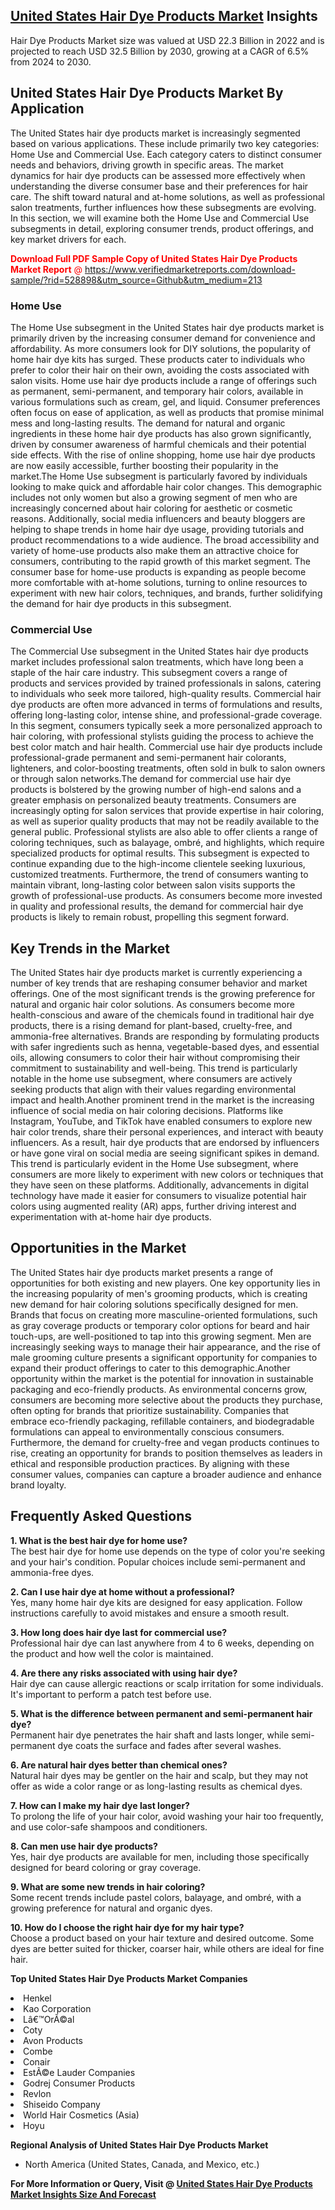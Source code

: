 <h2><a href="https://www.verifiedmarketreports.com/download-sample/?rid=528898&amp;utm_source=Github&amp;utm_medium=213" target="_blank">United States Hair Dye Products Market</a> Insights</h2><p>Hair Dye Products Market size was valued at USD 22.3 Billion in 2022 and is projected to reach USD 32.5 Billion by 2030, growing at a CAGR of 6.5% from 2024 to 2030.</p><p><h2>United States Hair Dye Products Market By Application</h2><p>The United States hair dye products market is increasingly segmented based on various applications. These include primarily two key categories: Home Use and Commercial Use. Each category caters to distinct consumer needs and behaviors, driving growth in specific areas. The market dynamics for hair dye products can be assessed more effectively when understanding the diverse consumer base and their preferences for hair care. The shift toward natural and at-home solutions, as well as professional salon treatments, further influences how these subsegments are evolving. In this section, we will examine both the Home Use and Commercial Use subsegments in detail, exploring consumer trends, product offerings, and key market drivers for each.<p><span class=""><span style="color: #ff0000;"><strong>Download Full PDF Sample Copy of United States Hair Dye Products Market Report</strong> @ </span><a href="https://www.verifiedmarketreports.com/download-sample/?rid=528898&amp;utm_source=Github&amp;utm_medium=213" target="_blank">https://www.verifiedmarketreports.com/download-sample/?rid=528898&amp;utm_source=Github&amp;utm_medium=213</a></span></p></p><h3>Home Use</h3><p>The Home Use subsegment in the United States hair dye products market is primarily driven by the increasing consumer demand for convenience and affordability. As more consumers look for DIY solutions, the popularity of home hair dye kits has surged. These products cater to individuals who prefer to color their hair on their own, avoiding the costs associated with salon visits. Home use hair dye products include a range of offerings such as permanent, semi-permanent, and temporary hair colors, available in various formulations such as cream, gel, and liquid. Consumer preferences often focus on ease of application, as well as products that promise minimal mess and long-lasting results. The demand for natural and organic ingredients in these home hair dye products has also grown significantly, driven by consumer awareness of harmful chemicals and their potential side effects. With the rise of online shopping, home use hair dye products are now easily accessible, further boosting their popularity in the market.The Home Use subsegment is particularly favored by individuals looking to make quick and affordable hair color changes. This demographic includes not only women but also a growing segment of men who are increasingly concerned about hair coloring for aesthetic or cosmetic reasons. Additionally, social media influencers and beauty bloggers are helping to shape trends in home hair dye usage, providing tutorials and product recommendations to a wide audience. The broad accessibility and variety of home-use products also make them an attractive choice for consumers, contributing to the rapid growth of this market segment. The consumer base for home-use products is expanding as people become more comfortable with at-home solutions, turning to online resources to experiment with new hair colors, techniques, and brands, further solidifying the demand for hair dye products in this subsegment.<h3>Commercial Use</h3><p>The Commercial Use subsegment in the United States hair dye products market includes professional salon treatments, which have long been a staple of the hair care industry. This subsegment covers a range of products and services provided by trained professionals in salons, catering to individuals who seek more tailored, high-quality results. Commercial hair dye products are often more advanced in terms of formulations and results, offering long-lasting color, intense shine, and professional-grade coverage. In this segment, consumers typically seek a more personalized approach to hair coloring, with professional stylists guiding the process to achieve the best color match and hair health. Commercial use hair dye products include professional-grade permanent and semi-permanent hair colorants, lighteners, and color-boosting treatments, often sold in bulk to salon owners or through salon networks.The demand for commercial use hair dye products is bolstered by the growing number of high-end salons and a greater emphasis on personalized beauty treatments. Consumers are increasingly opting for salon services that provide expertise in hair coloring, as well as superior quality products that may not be readily available to the general public. Professional stylists are also able to offer clients a range of coloring techniques, such as balayage, ombré, and highlights, which require specialized products for optimal results. This subsegment is expected to continue expanding due to the high-income clientele seeking luxurious, customized treatments. Furthermore, the trend of consumers wanting to maintain vibrant, long-lasting color between salon visits supports the growth of professional-use products. As consumers become more invested in quality and professional results, the demand for commercial hair dye products is likely to remain robust, propelling this segment forward.<h2>Key Trends in the Market</h2><p>The United States hair dye products market is currently experiencing a number of key trends that are reshaping consumer behavior and market offerings. One of the most significant trends is the growing preference for natural and organic hair color solutions. As consumers become more health-conscious and aware of the chemicals found in traditional hair dye products, there is a rising demand for plant-based, cruelty-free, and ammonia-free alternatives. Brands are responding by formulating products with safer ingredients such as henna, vegetable-based dyes, and essential oils, allowing consumers to color their hair without compromising their commitment to sustainability and well-being. This trend is particularly notable in the home use subsegment, where consumers are actively seeking products that align with their values regarding environmental impact and health.Another prominent trend in the market is the increasing influence of social media on hair coloring decisions. Platforms like Instagram, YouTube, and TikTok have enabled consumers to explore new hair color trends, share their personal experiences, and interact with beauty influencers. As a result, hair dye products that are endorsed by influencers or have gone viral on social media are seeing significant spikes in demand. This trend is particularly evident in the Home Use subsegment, where consumers are more likely to experiment with new colors or techniques that they have seen on these platforms. Additionally, advancements in digital technology have made it easier for consumers to visualize potential hair colors using augmented reality (AR) apps, further driving interest and experimentation with at-home hair dye products.<h2>Opportunities in the Market</h2><p>The United States hair dye products market presents a range of opportunities for both existing and new players. One key opportunity lies in the increasing popularity of men's grooming products, which is creating new demand for hair coloring solutions specifically designed for men. Brands that focus on creating more masculine-oriented formulations, such as gray coverage products or temporary color options for beard and hair touch-ups, are well-positioned to tap into this growing segment. Men are increasingly seeking ways to manage their hair appearance, and the rise of male grooming culture presents a significant opportunity for companies to expand their product offerings to cater to this demographic.Another opportunity within the market is the potential for innovation in sustainable packaging and eco-friendly products. As environmental concerns grow, consumers are becoming more selective about the products they purchase, often opting for brands that prioritize sustainability. Companies that embrace eco-friendly packaging, refillable containers, and biodegradable formulations can appeal to environmentally conscious consumers. Furthermore, the demand for cruelty-free and vegan products continues to rise, creating an opportunity for brands to position themselves as leaders in ethical and responsible production practices. By aligning with these consumer values, companies can capture a broader audience and enhance brand loyalty.<h2>Frequently Asked Questions</h2><p><strong>1. What is the best hair dye for home use?</strong><br> The best hair dye for home use depends on the type of color you're seeking and your hair's condition. Popular choices include semi-permanent and ammonia-free dyes.</p><p><strong>2. Can I use hair dye at home without a professional?</strong><br> Yes, many home hair dye kits are designed for easy application. Follow instructions carefully to avoid mistakes and ensure a smooth result.</p><p><strong>3. How long does hair dye last for commercial use?</strong><br> Professional hair dye can last anywhere from 4 to 6 weeks, depending on the product and how well the color is maintained.</p><p><strong>4. Are there any risks associated with using hair dye?</strong><br> Hair dye can cause allergic reactions or scalp irritation for some individuals. It's important to perform a patch test before use.</p><p><strong>5. What is the difference between permanent and semi-permanent hair dye?</strong><br> Permanent hair dye penetrates the hair shaft and lasts longer, while semi-permanent dye coats the surface and fades after several washes.</p><p><strong>6. Are natural hair dyes better than chemical ones?</strong><br> Natural hair dyes may be gentler on the hair and scalp, but they may not offer as wide a color range or as long-lasting results as chemical dyes.</p><p><strong>7. How can I make my hair dye last longer?</strong><br> To prolong the life of your hair color, avoid washing your hair too frequently, and use color-safe shampoos and conditioners.</p><p><strong>8. Can men use hair dye products?</strong><br> Yes, hair dye products are available for men, including those specifically designed for beard coloring or gray coverage.</p><p><strong>9. What are some new trends in hair coloring?</strong><br> Some recent trends include pastel colors, balayage, and ombré, with a growing preference for natural and organic dyes.</p><p><strong>10. How do I choose the right hair dye for my hair type?</strong><br> Choose a product based on your hair texture and desired outcome. Some dyes are better suited for thicker, coarser hair, while others are ideal for fine hair.</p></p><p><strong>Top United States Hair Dye Products Market Companies</strong></p><div data-test-id=""><p><li>Henkel</li><li> Kao Corporation</li><li> Lâ€™OrÃ©al</li><li> Coty</li><li> Avon Products</li><li> Combe</li><li> Conair</li><li> EstÃ©e Lauder Companies</li><li> Godrej Consumer Products</li><li> Revlon</li><li> Shiseido Company</li><li> World Hair Cosmetics (Asia)</li><li> Hoyu</li></p><div><strong>Regional Analysis of&nbsp;United States Hair Dye Products Market</strong></div><ul><li dir="ltr"><p dir="ltr">North America&nbsp;(United States, Canada, and Mexico, etc.)</p></li></ul><p><strong>For More Information or Query, Visit @&nbsp;</strong><strong><a href="https://www.verifiedmarketreports.com/product/hair-dye-products-market/?utm_source=Github&amp;utm_medium=213" target="_blank">United States Hair Dye Products Market Insights Size And Forecast</a></strong></p></div>
